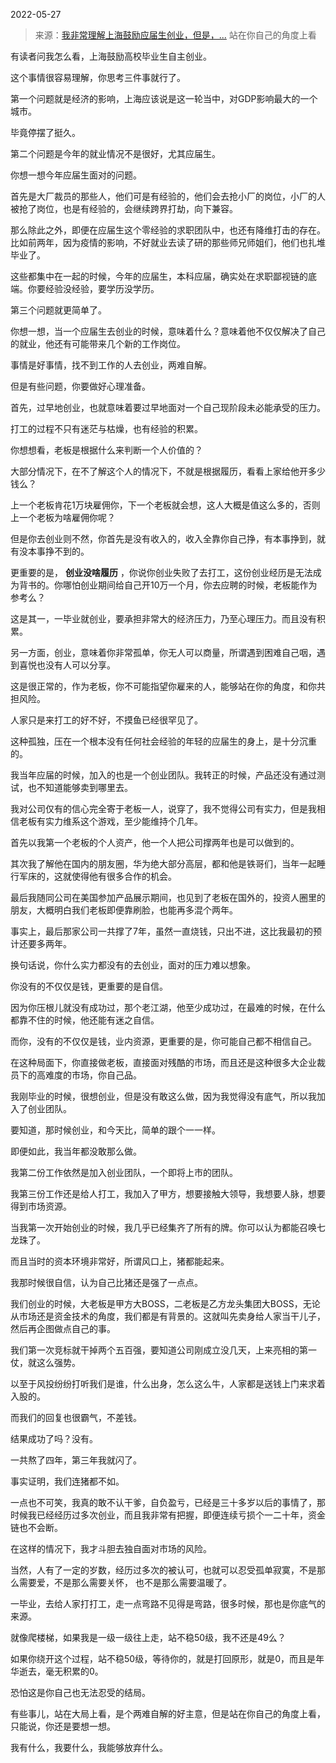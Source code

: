 2022-05-27

> 来源：[我非常理解上海鼓励应届生创业，但是，...](http://mp.weixin.qq.com/s?__biz=MzU3NDc5Nzc0NQ==&mid=2247517177&idx=1&sn=3e6d205fbba64f971b8c278a70bf6c62&chksm=fd2e2127ca59a83115a08337a79834a1b78744f359fd8992b77c0de3f1a9e286ab4974537a8a&scene=27#wechat_redirect)
> 站在你自己的角度上看

有读者问我怎么看，上海鼓励高校毕业生自主创业。  

  

这个事情很容易理解，你思考三件事就行了。  

  

第一个问题就是经济的影响，上海应该说是这一轮当中，对GDP影响最大的一个城市。  

  

毕竟停摆了挺久。  

  

第二个问题是今年的就业情况不是很好，尤其应届生。  

  

你想一想今年应届生面对的问题。  

  

首先是大厂裁员的那些人，他们可是有经验的，他们会去抢小厂的岗位，小厂的人被抢了岗位，也是有经验的，会继续跨界打劫，向下兼容。

  

那么除此之外，即便在应届生这个零经验的求职团队中，也还有降维打击的存在。比如前两年，因为疫情的影响，不好就业去读了研的那些师兄师姐们，他们也扎堆毕业了。

  

这些都集中在一起的时候，今年的应届生，本科应届，确实处在求职鄙视链的底端。你要经验没经验，要学历没学历。  

  

第三个问题就更简单了。  

  

你想一想，当一个应届生去创业的时候，意味着什么？意味着他不仅仅解决了自己的就业，他还有可能带来几个新的工作岗位。

  

事情是好事情，找不到工作的人去创业，两难自解。  

  

但是有些问题，你要做好心理准备。

  

首先，过早地创业，也就意味着要过早地面对一个自己现阶段未必能承受的压力。

  

打工的过程不只有迷茫与枯燥，也有经验的积累。

  

你想想看，老板是根据什么来判断一个人价值的？  

  

大部分情况下，在不了解这个人的情况下，不就是根据履历，看看上家给他开多少钱么？

  

上一个老板肯花1万块雇佣你，下一个老板就会想，这人大概是值这么多的，否则上一个老板为啥雇佣你呢？

  

但是你去创业则不然，你首先是没有收入的，收入全靠你自己挣，有本事挣到，就有没本事挣不到的。  

  

更重要的是， **创业没啥履历**
，你说你创业失败了去打工，这份创业经历是无法成为背书的。你哪怕创业期间给自己开10万一个月，你去应聘的时候，老板能作为参考么？  

  

这是其一，一毕业就创业，要承担非常大的经济压力，乃至心理压力。而且没有积累。  

  

另一方面，创业，意味着你非常孤单，你无人可以商量，所谓遇到困难自己咽，遇到喜悦也没有人可以分享。  

  

这是很正常的，作为老板，你不可能指望你雇来的人，能够站在你的角度，和你共担风险。  

  

人家只是来打工的好不好，不摸鱼已经很罕见了。

  

这种孤独，压在一个根本没有任何社会经验的年轻的应届生的身上，是十分沉重的。

  

我当年应届的时候，加入的也是一个创业团队。我转正的时候，产品还没有通过测试，也不知道能够卖到哪里去。

  

我对公司仅有的信心完全寄于老板一人，说穿了，我不觉得公司有实力，但是我相信老板有实力维系这个游戏，至少能维持个几年。

  

首先以我第一个老板的个人资产，他一个人把公司撑两年也是可以做到的。

  

其次我了解他在国内的朋友圈，华为绝大部分高层，都和他是铁哥们，当年一起睡行军床的，这就使得他有很多合作的机会。  

  

最后我随同公司在美国参加产品展示期间，也见到了老板在国外的，投资人圈里的朋友，大概明白我们老板即便靠刷脸，也能再多混个两年。

  

事实上，最后那家公司一共撑了7年，虽然一直烧钱，只出不进，这比我最初的预计还要多两年。

  

换句话说，你什么实力都没有的去创业，面对的压力难以想象。

  

你没有的不仅仅是钱，更重要的是自信。  

  

因为你压根儿就没有成功过，那个老江湖，他至少成功过，在最难的时候，在什么都靠不住的时候，他还能有迷之自信。

  

而你，没有的不仅仅是钱，业内资源，更重要的是，你可能自己都不相信自己。

  

在这种局面下，你直接做老板，直接面对残酷的市场，而且还是这种很多大企业裁员下的高难度的市场，你自己品。

  

我刚毕业的时候，很想创业，但是没有敢这么做，因为我觉得没有底气，所以我加入了创业团队。  

  

要知道，那时候创业，和今天比，简单的跟个一一样。

  

即便如此，我当年都没敢那么做。

  

我第二份工作依然是加入创业团队，一个即将上市的团队。

  

我第三份工作还是给人打工，我加入了甲方，想要接触大领导，我想要人脉，想要得到市场资源。

  

当我第一次开始创业的时候，我几乎已经集齐了所有的牌。你可以认为都能召唤七龙珠了。

  

而且当时的资本环境非常好，所谓风口上，猪都能起来。

  

我那时候很自信，认为自己比猪还是强了一点点。  

  

我们创业的时候，大老板是甲方大BOSS，二老板是乙方龙头集团大BOSS，无论从市场还是资金技术的角度，我们都是有背景的。这就叫先卖身给人家当干儿子，然后再企图做点自己的事。  

  

我们第一次竞标就干掉两个五百强，要知道公司刚成立没几天，上来亮相的第一仗，就这么强势。

  

以至于风投纷纷打听我们是谁，什么出身，怎么这么牛，人家都是送钱上门来求着入股的。  

  

而我们的回复也很霸气，不差钱。

  

结果成功了吗？没有。

  

一共熬了四年，第三年我就闪了。

  

事实证明，我们连猪都不如。

  

一点也不可笑，我真的敢不认干爹，自负盈亏，已经是三十多岁以后的事情了，那时候我已经经历过多次创业，而且我非常有把握，即便连续亏损个一二十年，资金链也不会断。

  

在这样的情况下，我才斗胆去独自面对市场的风险。

  

当然，人有了一定的岁数，经历过多次的被认可，也就可以忍受孤单寂寞，不是那么需要爱，不是那么需要关怀， 也不是那么需要温暖了。

  

一毕业，去给人家打打工，走一点弯路不见得是弯路，很多时候，那也是你底气的来源。

  

就像爬楼梯，如果我是一级一级往上走，站不稳50级，我不还是49么？

  

如果你绕开这个过程，站不稳50级，等待你的，就是打回原形，就是0，而且是年华逝去，毫无积累的0。

  

恐怕这是你自己也无法忍受的结局。

  

有些事儿，站在大局上看，是个两难自解的好主意，但是站在你自己的角度上看，只能说，你还是要想一想。

  

我有什么，我要什么，我能够放弃什么。

